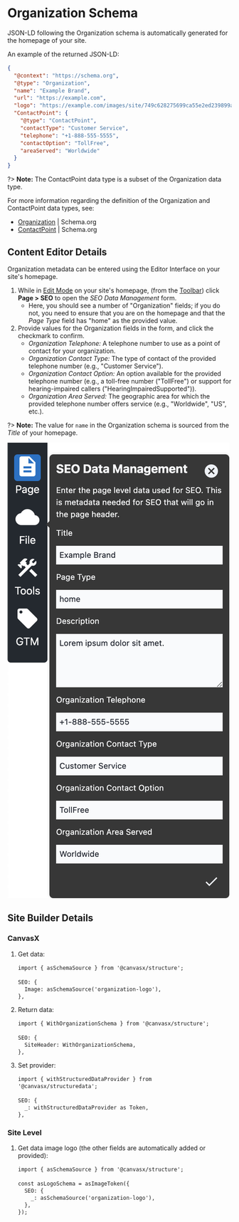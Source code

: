 # Organization Schema

JSON-LD following the Organization schema is automatically generated for the homepage of your site.

An example of the returned JSON-LD:

```json
{
  "@context": "https://schema.org",
  "@type": "Organization",
  "name": "Example Brand",
  "url": "https://example.com",
  "logo": "https://example.com/images/site/749c628275699ca55e2ed239899a8ef2/logo.png",
  "ContactPoint": {
    "@type": "ContactPoint",
    "contactType": "Customer Service",
    "telephone": "+1-888-555-5555",
    "contactOption": "TollFree",
    "areaServed": "Worldwide"
  }
}
```

?>  **Note:** The ContactPoint data type is a subset of the Organization data type.

For more information regarding the definition of the Organization and ContactPoint data types, see:

- [Organization](https://schema.org/Organization) | Schema.org
- [ContactPoint](https://schema.org/ContactPoint) | Schema.org

## Content Editor Details

Organization metadata can be entered using the Editor Interface on your site's homepage.

01. While in [Edit Mode](/bodiless/ContentEditorUserGuide/#edit-mode) on your site's homepage, (from
    the [Toolbar](/bodiless/ContentEditorUserGuide/#toolbar)) click **Page > SEO** to open the _SEO
    Data Management_ form.
    - Here, you should see a number of "Organization" fields; if you do not, you need to ensure that
      you are on the homepage and that the _Page Type_ field has "home" as the provided value.
01. Provide values for the Organization fields in the form, and click the checkmark to confirm.
    - _Organization Telephone:_ A telephone number to use as a point of contact for your
      organization.
    - _Organization Contact Type:_ The type of contact of the provided telephone number (e.g.,
      "Customer Service").
    - _Organization Contact Option:_ An option available for the provided telephone number (e.g., a
      toll-free number ("TollFree") or support for hearing-impaired callers
      ("HearingImpairedSupported")).
    - _Organization Area Served:_ The geographic area for which the provided telephone number offers
      service (e.g., "Worldwide", "US", etc.).

?>  **Note:** The value for `name` in the Organization schema is sourced from the _Title_ of your
    homepage.

![SEO Data Management form on the Homepage](./assets/SeoDataManagementHomepage.jpg ':size=50%')

## Site Builder Details

### CanvasX

01. Get data:

    ```tsx
    import { asSchemaSource } from '@canvasx/structure';

    SEO: {
      Image: asSchemaSource('organization-logo'),
    },
    ```

01. Return data:

    ```tsx
    import { WithOrganizationSchema } from '@canvasx/structure';

    SEO: {
      SiteHeader: WithOrganizationSchema,
    },
    ```

01. Set provider:

    ```tsx
    import { withStructuredDataProvider } from '@canvasx/structuredata';

    SEO: {
      _: withStructuredDataProvider as Token,
    },
    ```

### Site Level

01. Get data image logo (the other fields are automatically added or provided):

    ```tsx
    import { asSchemaSource } from '@canvasx/structure';

    const asLogoSchema = asImageToken({
      SEO: {
        _: asSchemaSource('organization-logo'),
      },
    });
    ```


